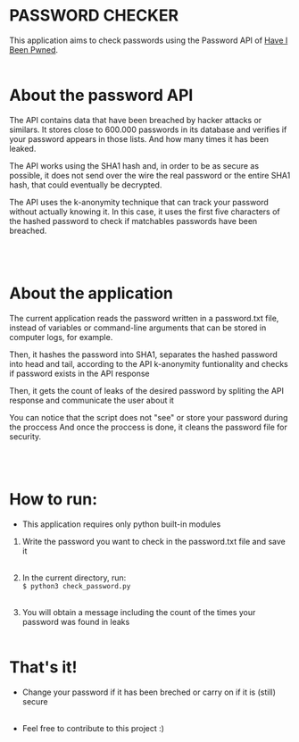 #  <b>PASSWORD CHECKER </b>


This application aims to check passwords using the Password API of <a href="https://haveibeenpwned.com/">Have I Been Pwned</a>.
<br><br>


# About the password API 


The API contains data that have been breached by hacker attacks or similars.
It stores close to 600.000 passwords in its database and verifies if your password appears in those lists.
And how many times it has been leaked.


The API works using the SHA1 hash and, in order to be as secure as possible, it does not send over the wire the real password or the entire SHA1 hash, that could eventually be decrypted.

The API uses the k-anonymity technique that can track your password without actually knowing it.
In this case, it uses the first five characters of the hashed password to check if matchables passwords have been breached.

<br><br>

# About the application


The current application reads the password written in a password.txt file, instead of variables or command-line arguments that can be stored in computer logs, for example.

Then, it hashes the password into SHA1, separates the hashed password into head and tail, according to the API k-anonymity funtionality
and checks if password exists in the API response

Then, it gets the count of leaks of the desired password by spliting the API response and communicate the user about it

You can notice that the script does not "see" or store your password during the proccess
And once the proccess is done, it cleans the password file for security.
    
<br><br>

# How to run:

* This application requires only python built-in modules<br>

1. Write the password you want to check in the password.txt file and save it<br><br>

2. In the current directory, run: <br>
``$ python3 check_password.py ``<br><br>

3. You will obtain a message including the count of the times your password was found in leaks<br><br>



# That's it!


* Change your password if it has been breched or carry on if it is (still) secure <br><br>

* Feel free to contribute to this project :)





